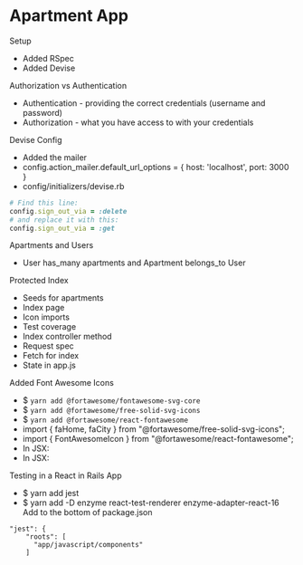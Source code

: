 # Apartment App

Setup
- Added RSpec
- Added Devise

Authorization vs Authentication
- Authentication - providing the correct credentials (username and password)
- Authorization - what you have access to with your credentials


Devise Config
- Added the mailer
- config.action_mailer.default_url_options = { host: 'localhost', port: 3000 }
- config/initializers/devise.rb
```ruby
# Find this line:
config.sign_out_via = :delete
# and replace it with this:
config.sign_out_via = :get
```

Apartments and Users
- User has_many apartments and Apartment belongs_to User


Protected Index
- Seeds for apartments
- Index page
- Icon imports
- Test coverage
- Index controller method
- Request spec
- Fetch for index
- State in app.js

Added Font Awesome Icons
- $ `yarn add @fortawesome/fontawesome-svg-core`
- $ `yarn add @fortawesome/free-solid-svg-icons`
- $ `yarn add @fortawesome/react-fontawesome`
- import { faHome, faCity } from "@fortawesome/free-solid-svg-icons";
- import { FontAwesomeIcon } from "@fortawesome/react-fontawesome";
- In JSX: <FontAwesomeIcon icon={faHome} />
- In JSX: <FontAwesomeIcon icon={faCity} />


Testing in a React in Rails App
- $ yarn add jest
- $ yarn add -D enzyme react-test-renderer enzyme-adapter-react-16
Add to the bottom of package.json
```
"jest": {
    "roots": [
      "app/javascript/components"
    ]
```
